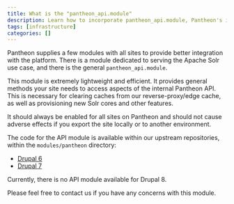 ```yaml
---
title: What is the "pantheon_api.module"
description: Learn how to incorporate pantheon_api.module, Pantheon's internal API modules, on your Drupal sites.
tags: [infrastructure]
categories: []
---
```

Pantheon supplies a few modules with all sites to provide better integration with the platform. There is a module dedicated to serving the Apache Solr use case, and there is the general `pantheon_api.module`.

This module is extremely lightweight and efficient. It provides general methods your site needs to access aspects of the internal Pantheon API. This is necessary for clearing caches from our reverse-proxy/edge cache, as well as provisioning new Solr cores and other features.

It should always be enabled for all sites on Pantheon and should not cause adverse effects if you export the site locally or to another environment.

The code for the API module is available within our upstream repositories, within the `modules/pantheon` directory:

- [Drupal 6](https://github.com/pantheon-systems/drops-6/tree/master/modules/pantheon)
- [Drupal 7](https://github.com/pantheon-systems/drops-7/tree/master/modules/pantheon)

Currently, there is no API module available for Drupal 8.

Please feel free to contact us if you have any concerns with this module.
